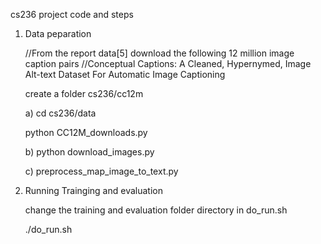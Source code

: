 cs236 project code and steps

1. Data peparation

    //From the report data[5] download the following 12 million image caption pairs
    //Conceptual Captions: A Cleaned, Hypernymed, Image Alt-text Dataset
      For Automatic Image Captioning

     create a folder cs236/cc12m

   a) cd cs236/data
   
      python CC12M_downloads.py
      
   b) python download_images.py
   
   c) preprocess_map_image_to_text.py
   
2. Running Trainging and evaluation

 
   change the training and evaluation folder directory in do_run.sh
   
   ./do_run.sh
